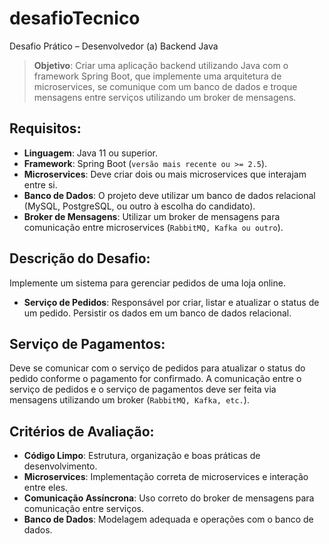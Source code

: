 # desafioTecnico
Desafio Prático – Desenvolvedor (a) Backend Java

>**Objetivo**: Criar uma aplicação backend utilizando Java com o framework Spring 
Boot, que implemente uma arquitetura de microservices, se comunique com um 
banco de dados e troque mensagens entre serviços utilizando um broker de 
mensagens.
 
## Requisitos: 
- **Linguagem**: Java 11 ou superior. 
- **Framework**: Spring Boot (`versão mais recente ou >= 2.5`). 
- **Microservices**: Deve criar dois ou mais microservices que interajam entre si. 
- **Banco de Dados**: O projeto deve utilizar um banco de dados relacional (MySQL, 
PostgreSQL, ou outro à escolha do candidato). 
- **Broker de Mensagens**: Utilizar um broker de mensagens para comunicação entre 
microservices (`RabbitMQ, Kafka ou outro`).

## Descrição do Desafio: 
Implemente um sistema para gerenciar pedidos de uma loja online. 
- **Serviço de Pedidos**: 
Responsável por criar, listar e atualizar o status de um pedido. 
Persistir os dados em um banco de dados relacional.
 
## Serviço de Pagamentos: 
Deve se comunicar com o serviço de pedidos para atualizar o status do pedido 
conforme o pagamento for confirmado. 
A comunicação entre o serviço de pedidos e o serviço de pagamentos deve ser 
feita via mensagens utilizando um broker (`RabbitMQ, Kafka, etc.`). 

## Critérios de Avaliação: 
- **Código Limpo**: Estrutura, organização e boas práticas de desenvolvimento. 
- **Microservices**: Implementação correta de microservices e interação entre eles. 
- **Comunicação Assíncrona**: Uso correto do broker de mensagens para 
comunicação entre serviços. 
- **Banco de Dados**: Modelagem adequada e operações com o banco de dados. 